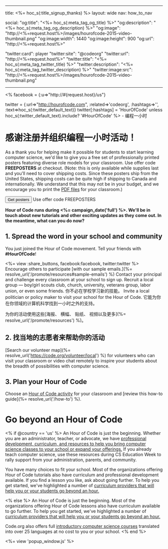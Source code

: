 * * *

title: <%= hoc_s(:title_signup_thanks) %> layout: wide nav: how_to_nav

social: "og:title": "<%= hoc_s(:meta_tag_og_title) %>" "og:description": "<%= hoc_s(:meta_tag_og_description) %>" "og:image": "http://<%=request.host%>/images/hourofcode-2015-video-thumbnail.png" "og:image:width": 1440 "og:image:height": 900 "og:url": "http://<%=request.host%>"

"twitter:card": player "twitter:site": "@codeorg" "twitter:url": "http://<%=request.host%>" "twitter:title": "<%= hoc_s(:meta_tag_twitter_title) %>" "twitter:description": "<%= hoc_s(:meta_tag_twitter_description) %>" "twitter:image:src": "http://<%=request.host%>/images/hourofcode-2015-video-thumbnail.png"

* * *

<% facebook = {:u=>"http://#{request.host}/us"}

twitter = {:url=>"http://hourofcode.com", :related=>'codeorg', :hashtags=>'', :text=>hoc_s(:twitter_default_text)} twitter[:hashtags] = 'HourOfCode' unless hoc_s(:twitter_default_text).include? '#HourOfCode' %> - 编程一小时

# 感谢注册并组织编程一小时活动！

As a thank you for helping make it possible for students to start learning computer science, we'd like to give you a free set of professionally printed posters featuring diverse role models for your classroom. Use offer code **FREEPOSTERS** at checkout. (Note: this is only available while supplies last and you'll need to cover shipping costs. Since these posters ship from the United States, shipping costs can be quite high if shipping to Canada and internationally. We understand that this may not be in your budget, and we encourage you to print the [PDF files](https://code.org/inspire) for your classroom.)  
  
[<button>Get posters</button>](https://store.code.org/products/code-org-posters-set-of-12) Use offer code FREEPOSTERS

  
**Hour of Code runs during <%= campaign_date('full') %>. We'll be in touch about new tutorials and other exciting updates as they come out. In the meantime, what can you do now?**

## 1. Spread the word in your school and community

You just joined the Hour of Code movement. Tell your friends with **#HourOfCode**!

<%= view :share_buttons, facebook:facebook, twitter:twitter %>   
Encourage others to participate [with our sample emails.](%= resolve_url('/promote/resources#sample-emails') %) Contact your principal and challenge every classroom at your school to sign up. Recruit a local group — boy/girl scouts club, church, university, veterans group, labor union, or even some friends. 你不必在学校学习新的技能。 Invite a local politician or policy maker to visit your school for the Hour of Code. 它能为你在你领域的计算机科学找到一小时之外的支持。

为你的活动使用这些[海报、 横幅、 贴纸、 视频以及更多](%= resolve_url('/promote/resources') %)。

## 2. 找当地的志愿者来帮助你的活动

[Search our volunteer map](%= resolve_url('https://code.org/volunteer/local') %) for volunteers who can visit your classroom or video chat remotely to inspire your students about the breadth of possibilities with computer science.

## 3. Plan your Hour of Code

Choose an [Hour of Code activity](https://hourofcode.com/learn) for your classroom and [review this how-to guide](%= resolve_url('/how-to') %).

# Go beyond an Hour of Code

<% if @country == 'us' %> An Hour of Code is just the beginning. Whether you are an administrator, teacher, or advocate, we have [professional development, curriculum, and resources to help you bring computer science classes to your school or expand your offerings.](https://code.org/yourschool) If you already teach computer science, use these resources during CS Education Week to rally support from your administration, parents, and community.

You have many choices to fit your school. Most of the organizations offering Hour of Code tutorials also have curriculum and professional development available. If you find a lesson you like, ask about going further. To help you get started, we've highlighted a number of [curriculum providers that will help you or your students go beyond an hour.](https://hourofcode.com/beyond)

<% else %> An Hour of Code is just the beginning. Most of the organizations offering Hour of Code lessons also have curriculum available to go further. To help you get started, we've highlighted a number of [curriculum providers that will help you or your students go beyond an hour.](https://hourofcode.com/beyond)

Code.org also offers full [introductory computer science courses](https://code.org/educate/curriculum/cs-fundamentals-international) translated into over 25 languages at no cost to you or your school. <% end %>

<%= view 'popup_window.js' %>